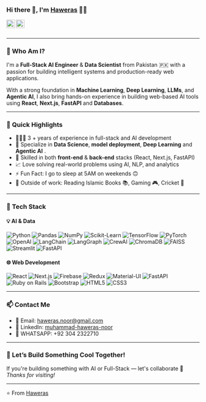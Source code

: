 ### Hi there 👋, I'm [Haweras](https://github.com/MuhammadHaweras) 👨‍💻

<a href="https://www.linkedin.com/in/muhammad-haweras-noor-7aa6b11b2/">
  <img align="left" alt="Haweras' LinkedIn" width="22px" src="https://cdn.jsdelivr.net/npm/simple-icons@v3/icons/linkedin.svg" />
</a>

<a href="mailto:haweras.noor@gmail.com">
  <img align="left" alt="Haweras' Gmail" width="22px" src="https://cdn.jsdelivr.net/npm/simple-icons@v3/icons/gmail.svg" />
</a>

<br />
<br />

---

### 🧠 Who Am I?

I'm a **Full-Stack AI Engineer** & **Data Scientist** from Pakistan 🇵🇰 with a passion for building intelligent systems and production-ready web applications.

With a strong foundation in **Machine Learning**, **Deep Learning**, **LLMs**, and **Agentic AI**, I also bring hands-on experience in building web-based AI tools using **React**, **Next.js**, **FastAPI** and **Databases**.

---

### 🚀 Quick Highlights

- 👨🏽‍💻 3 + years of experience in full-stack and AI development
- 🧠 Specialize in **Data Science**,  **model deployment**, **Deep Learning** and  **Agentic AI** .
- 🧰 Skilled in both **front-end** & **back-end** stacks (React, Next.js, FastAPI)
- 📈 Love solving real-world problems using AI, NLP, and analytics
- ⚡ Fun Fact: I go to sleep at 5AM on weekends 🙃
- 📖 Outside of work: Reading Islamic Books 📚, Gaming 🎮, Cricket 🏏

---

### 🔧 Tech Stack

#### 💡 AI & Data
![Python](https://img.shields.io/badge/-Python-black?style=flat-square&logo=python)
![Pandas](https://img.shields.io/badge/-Pandas-black?style=flat-square&logo=pandas)
![NumPy](https://img.shields.io/badge/-NumPy-black?style=flat-square&logo=numpy)
![Scikit-Learn](https://img.shields.io/badge/-ScikitLearn-black?style=flat-square&logo=scikit-learn)
![TensorFlow](https://img.shields.io/badge/-TensorFlow-black?style=flat-square&logo=tensorflow)
![PyTorch](https://img.shields.io/badge/-PyTorch-black?style=flat-square&logo=pytorch)
![OpenAI](https://img.shields.io/badge/-OpenAI-black?style=flat-square&logo=openai)
![LangChain](https://img.shields.io/badge/-LangChain-black?style=flat-square)
![LangGraph](https://img.shields.io/badge/-LangGraph-black?style=flat-square&logo=graphql)
![CrewAI](https://img.shields.io/badge/-CrewAI-black?style=flat-square&logo=apacheairflow)
![ChromaDB](https://img.shields.io/badge/-ChromaDB-black?style=flat-square)
![FAISS](https://img.shields.io/badge/-FAISS-black?style=flat-square)
![Streamlit](https://img.shields.io/badge/-Streamlit-black?style=flat-square&logo=streamlit)
![FastAPI](https://img.shields.io/badge/-FastAPI-black?style=flat-square&logo=fastapi)


#### 🌐 Web Development
![React](https://img.shields.io/badge/-React-black?style=flat-square&logo=react)
![Next.js](https://img.shields.io/badge/-Next-black?style=flat-square&logo=next.js)
![Firebase](https://img.shields.io/badge/-Firebase-black?style=flat-square&logo=firebase)
![Redux](https://img.shields.io/badge/-Redux-black?style=flat-square&logo=redux)
![Material-UI](https://img.shields.io/badge/-Material_UI-black?style=flat-square&logo=material-ui)
![FastAPI](https://img.shields.io/badge/-FastAPI-black?style=flat-square&logo=fastapi)
![Ruby on Rails](https://img.shields.io/badge/-RubyOnRails-red?style=flat-square&logo=rails)
![Bootstrap](https://img.shields.io/badge/-Bootstrap-black?style=flat-square&logo=bootstrap)
![HTML5](https://img.shields.io/badge/-HTML5-black?style=flat-square&logo=html5)
![CSS3](https://img.shields.io/badge/-CSS3-black?style=flat-square&logo=css3)

---

### 📫 Contact Me

- 📧 Email: [haweras.noor@gmail.com](mailto:haweras.noor@gmail.com)
- 💼 LinkedIn: [muhammad-haweras-noor](https://www.linkedin.com/in/muhammad-haweras-noor-7aa6b11b2/)
- 📱 WHATSAPP: +92 304 2322710

---

### 📌 Let’s Build Something Cool Together!
If you're building something with AI or Full-Stack — let's collaborate 🚀  
_Thanks for visiting!_

<hr/>

⭐️ From [Haweras](https://github.com/MuhammadHaweras)
